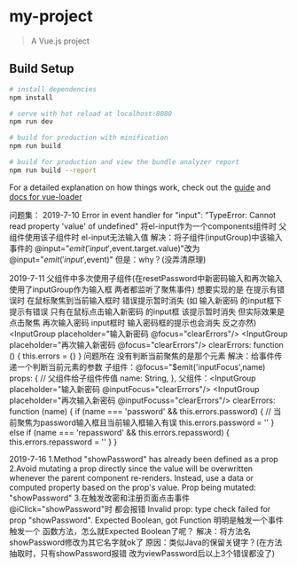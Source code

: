 # my-project

> A Vue.js project

## Build Setup

``` bash
# install dependencies
npm install

# serve with hot reload at localhost:8080
npm run dev

# build for production with minification
npm run build

# build for production and view the bundle analyzer report
npm run build --report
```

For a detailed explanation on how things work, check out the [guide](http://vuejs-templates.github.io/webpack/) and [docs for vue-loader](http://vuejs.github.io/vue-loader)

问题集：
2019-7-10
Error in event handler for "input": "TypeError: Cannot read property 'value' of undefined"
将el-input作为一个components组件时 父组件使用该子组件时 el-input无法输入值
解决：将子组件(inputGroup)中该输入事件的  @input="$emit( 'input',$event.target.value)"改为 @input="$emit( 'input',$event)"
但是：why？(没弄清原理)

2019-7-11
父组件中多次使用子组件(在resetPassword中新密码输入和再次输入使用了inputGroup作为输入框 两者都监听了聚焦事件)
想要实现的是 在提示有错误时 在鼠标聚焦到当前输入框时 错误提示暂时消失 (如 输入新密码 的input框下提示有错误 只有在鼠标点击输入新密码 的input框 该提示暂时消失
但实际效果是 点击聚焦 再次输入密码 input框时 输入密码框的提示也会消失 反之亦然)
  <InputGroup  placeholder="输入新密码 @focus="clearErrors"/>
  <InputGroup  placeholder="再次输入新密码 @focus="clearErrors"/>
 clearErrors: function () {
        this.errors = {}
    }
问题所在 没有判断当前聚焦的是那个元素
解决：给事件传递一个判断当前元素的参数
 子组件：@focus="$emit('inputFocus',name)
  props: { // 父组件给子组件传值
     name: String,
   },
父组件：<InputGroup  placeholder="输入新密码 @inputFocus="clearErrors"/>
        <InputGroup  placeholder="再次输入新密码 @inputFocuss="clearErrors"/>
clearErrors: function (name) {
        if (name === 'password' && this.errors.password) { // 当前聚焦为password输入框且当前输入框输入有误
           this.errors.password = ''
         } else if (name === 'repassword' && this.errors.repassword) {
            this.errors.repassword = ''
         }
   }

2019-7-16
1.Method "showPassword" has already been defined as a prop
2.Avoid mutating a prop directly since the value will be overwritten whenever the parent component re-renders. Instead, use a data or computed property based on the prop's value. Prop being mutated: "showPassword"
3.在触发改密和注册页面点击事件@iClick="showPassword"时   都会报错 Invalid prop: type check failed for prop "showPassword". Expected Boolean, got Function 明明是触发一个事件触发一个
函数方法，怎么就Expected Boolean了呢？
解决：将方法名showPassword修改为其它名字就ok了
原因：类似Java的保留关键字？(在方法抽取时，只有showPassword报错 改为viewPassword后以上3个错误都没了)
